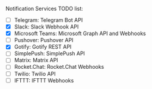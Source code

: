 <!--
 Copyright 2024 EvickaStudio

 Licensed under the Apache License, Version 2.0 (the "License");
 you may not use this file except in compliance with the License.
 You may obtain a copy of the License at

     http://www.apache.org/licenses/LICENSE-2.0

 Unless required by applicable law or agreed to in writing, software
 distributed under the License is distributed on an "AS IS" BASIS,
 WITHOUT WARRANTIES OR CONDITIONS OF ANY KIND, either express or implied.
 See the License for the specific language governing permissions and
 limitations under the License.
-->

Notification Services TODO list:

- [ ] Telegram: Telegram Bot API
- [x] Slack: Slack Webhook API
- [x] Microsoft Teams: Microsoft Graph API and Webhooks
- [ ] Pushover: Pushover API
- [x] Gotify: Gotify REST API
- [ ] SimplePush: SimplePush API
- [ ] Matrix: Matrix API
- [ ] Rocket.Chat: Rocket.Chat Webhooks
- [ ] Twilio: Twilio API
- [ ] IFTTT: IFTTT Webhooks
